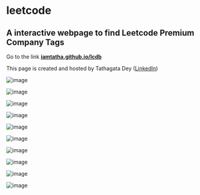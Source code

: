 # leetcode

## A interactive webpage to find Leetcode Premium Company Tags 

Go to the link [**iamtatha.github.io/lcdb**](iamtatha.github.io/lcdb)

This page is created and hosted by Tathagata Dey ([LinkedIn](https://www.linkedin.com/in/tathagata-dey-580245172/))



![image](https://github.com/user-attachments/assets/e90fd7d7-4682-40e5-a968-9fc3af7ef6b4)


![image](https://github.com/user-attachments/assets/00161f96-2516-4c98-bb6d-82895a527566)


![image](https://github.com/user-attachments/assets/dca0f1cf-722c-417a-91a3-2d45115a2afe)


![image](https://github.com/user-attachments/assets/2d3e4fef-bb60-4f2a-ba46-5b74328703e7)


![image](https://github.com/user-attachments/assets/0c8b8fef-e5eb-41ef-ab7b-7578d1122dcb)


![image](https://github.com/user-attachments/assets/3a0e9fb8-3784-4063-8a57-f5001481ac03)


![image](https://github.com/user-attachments/assets/b33cabf7-30fb-4da9-9a66-1f73e7ee54d1)


![image](https://github.com/user-attachments/assets/c3c77aec-0752-4f4c-8e0b-da27608be29b)


![image](https://github.com/user-attachments/assets/bf4f1ef6-1883-4edf-93c1-17fa35a6119d)


![image](https://github.com/user-attachments/assets/d6ddddd7-78a9-4513-ab1a-660c8b8cca72)


